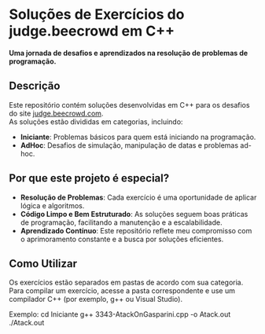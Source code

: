 # Soluções de Exercícios do judge.beecrowd em C++

**Uma jornada de desafios e aprendizados na resolução de problemas de programação.**

## Descrição

Este repositório contém soluções desenvolvidas em C++ para os desafios do site [judge.beecrowd.com](https://www.beecrowd.com.br).  
As soluções estão divididas em categorias, incluindo:

- **Iniciante**: Problemas básicos para quem está iniciando na programação.
- **AdHoc**: Desafios de simulação, manipulação de datas e problemas ad-hoc.

## Por que este projeto é especial?

- **Resolução de Problemas**: Cada exercício é uma oportunidade de aplicar lógica e algoritmos.
- **Código Limpo e Bem Estruturado**: As soluções seguem boas práticas de programação, facilitando a manutenção e a escalabilidade.
- **Aprendizado Contínuo**: Este repositório reflete meu compromisso com o aprimoramento constante e a busca por soluções eficientes.

## Como Utilizar

Os exercícios estão separados em pastas de acordo com sua categoria.
Para compilar um exercício, acesse a pasta correspondente e use um compilador C++ (por exemplo, g++ ou Visual Studio).

Exemplo:
cd Iniciante
g++ 3343-AtackOnGasparini.cpp -o Atack.out
./Atack.out
